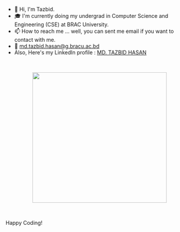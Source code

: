 - 👋 Hi, I'm Tazbid.
- 🎓 I'm currently doing my undergrad in Computer Science and Engineering (CSE) at BRAC University.
- 📫 How to reach me ... well, you can sent me email if you want to contact with me.
- 📧 md.tazbid.hasan@g.bracu.ac.bd
- Also, Here's my LinkedIn profile : [MD. TAZBID HASAN](https://www.linkedin.com/in/md-tazbid-hasan/)


<!---
    
--->
<br>
<p align="center">
  <img width="360" height="350" src="https://user-images.githubusercontent.com/115063167/206525203-3e4db387-ca7c-440b-a1c8-c049fd95407a.jpg">
</p>
<br>

Happy Coding!

